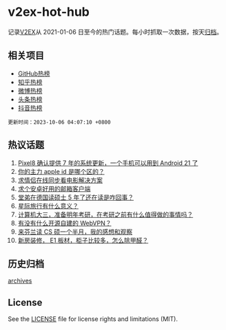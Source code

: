 # v2ex-hot-hub

 记录[V2EX](https://www.v2ex.com/)从 2021-01-06 日至今的热门话题。每小时抓取一次数据，按天[归档](archives)。
 
 ## 相关项目

- [GitHub热榜](https://github.com/lonnyzhang423/github-hot-hub)
- [知乎热榜](https://github.com/lonnyzhang423/zhihu-hot-hub)
- [微博热榜](https://github.com/lonnyzhang423/weibo-hot-hub)
- [头条热榜](https://github.com/lonnyzhang423/toutiao-hot-hub)
- [抖音热榜](https://github.com/lonnyzhang423/douyin-hot-hub)


 `更新时间：2023-10-06 04:07:10 +0800`

## 热议话题

1. [Pixel8 确认提供 7 年的系统更新，一个手机可以用到 Android 21 了](https://www.v2ex.com/t/978971)
1. [你的主力 apple id 是哪个区的？](https://www.v2ex.com/t/979034)
1. [求情侣在线同步看电影解决方案](https://www.v2ex.com/t/978962)
1. [求个安卓好用的邮箱客户端](https://www.v2ex.com/t/978976)
1. [堂弟在德国读硕士 5 年了还在读是咋回事？](https://www.v2ex.com/t/978984)
1. [星际旅行有什么意义？](https://www.v2ex.com/t/979012)
1. [计算机大三，准备明年考研，在考研之前有什么值得做的事情吗？](https://www.v2ex.com/t/978970)
1. [有没有什么开源自建的 WebVPN？](https://www.v2ex.com/t/979011)
1. [来芬兰读 CS 硕一个半月，我的感想和观察](https://www.v2ex.com/t/979019)
1. [新房装修， E1 板材，柜子比较多，怎么除甲醛？](https://www.v2ex.com/t/978980)

## 历史归档

[archives](archives)

## License

See the [LICENSE](LICENSE) file for license rights and limitations (MIT).
